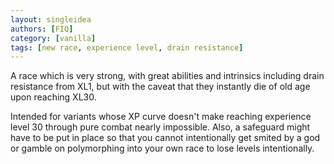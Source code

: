 ```yaml
---
layout: singleidea
authors: [FIQ]
category: [vanilla]
tags: [new race, experience level, drain resistance]
---
```

A race which is very strong, with great abilities and intrinsics including drain
resistance from XL1, but with the caveat that they instantly die of old age upon
reaching XL30.

Intended for variants whose XP curve doesn't make reaching experience level 30
through pure combat nearly impossible. Also, a safeguard might have to be put in
place so that you cannot intentionally get smited by a god or gamble on
polymorphing into your own race to lose levels intentionally.
